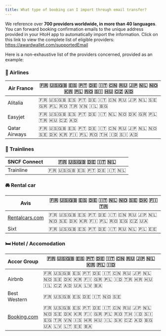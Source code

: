 ```yaml
---
title: What type of booking can I import through email transfer?
---
```


We reference over **700 providers worldwide, in more than 40 languages**. You can forward booking confirmation emails to the unique address provided in your HtoH app to automatically import the information. Click on this link to view the complete list of eligible providers: https://awardwallet.com/supportedEmail

Here is a non-exhaustive list of the providers concerned, provided as an example:

### **🛫 Airlines**

| Air France | 🇫🇷 🇺🇸🇬🇧 🇪🇸 🇵🇹 🇩🇪 🇮🇹 🇨🇳 🇷🇺 🇯🇵 🇳🇱 🇳🇴 🇰🇷 🇵🇱 🇷🇴 🇸🇮 🇭🇺 🇨🇿 🇦🇩 |
| --- | --- |
| Alitalia | 🇫🇷 🇺🇸🇬🇧 🇪🇸 🇵🇹 🇩🇪 🇮🇹 🇨🇳 🇷🇺 🇯🇵 🇳🇱 🇸🇪 🇬🇷 🇵🇱 🇷🇴 🇹🇷 🇻🇳 🇮🇱 🇧🇬 |
| Easyjet | 🇫🇷 🇺🇸🇬🇧 🇪🇸 🇵🇹 🇩🇪 🇮🇹 🇳🇱 🇳🇴 🇩🇰 🇬🇷 🇵🇱 🇹🇷 🇭🇺 🇨🇿 🇦🇩 |
| Qatar Airways | 🇫🇷 🇺🇸🇬🇧 🇪🇸 🇵🇹 🇩🇪 🇮🇹 🇨🇳 🇷🇺 🇯🇵 🇳🇱 🇳🇴 🇸🇪 🇩🇰 🇰🇷 🇫🇮 🇵🇱 🇷🇴 🇹🇭 🇮🇩 🇸🇮 🇦🇩 |

### **🚊 Trainlines**

| SNCF Connect | 🇫🇷 🇺🇸🇬🇧 🇩🇪 🇮🇹 🇳🇱 |
| --- | --- |
| Trainline | 🇫🇷 🇺🇸🇬🇧 🇪🇸 🇵🇹 🇩🇪 🇮🇹 🇳🇱 |

### **🚘 Rental car**

| Avis | 🇫🇷 🇺🇸🇬🇧 🇪🇸 🇩🇪 🇮🇹 🇳🇱 🇳🇴 🇸🇪 🇩🇰 🇫🇮 🇹🇷 |
| --- | --- |
| [Rentalcars.com](http://rentalcars.com/) | 🇫🇷 🇺🇸🇬🇧 🇪🇸 🇵🇹 🇩🇪 🇮🇹 🇨🇳 🇷🇺 🇯🇵 🇳🇱 🇳🇴 🇸🇪 🇩🇰 🇰🇷 🇫🇮 🇵🇱 🇷🇴 🇪🇬 🇨🇿 🇺🇦 |
| Sixt | 🇫🇷 🇺🇸🇬🇧 🇪🇸 🇵🇹 🇩🇪 🇮🇹 🇷🇺 🇳🇱 🇵🇱 🇪🇪 |

### **🛏️️ Hotel / Accomodation**

| Accor Group | 🇫🇷 🇺🇸🇬🇧 🇪🇸 🇵🇹 🇩🇪 🇮🇹 🇨🇳 🇷🇺 🇯🇵 🇳🇱 🇰🇷 🇵🇱 🇮🇩 |
| --- | --- |
| Airbnb | 🇫🇷 🇺🇸🇬🇧 🇪🇸 🇵🇹 🇩🇪 🇮🇹 🇨🇳 🇷🇺 🇯🇵 🇳🇱 🇳🇴 🇸🇪 🇩🇰 🇰🇷 🇫🇮 🇬🇷 🇵🇱 🇮🇩 🇹🇷 🇭🇷 🇭🇺 🇮🇱 🇨🇿 🇦🇩 🇺🇦 🇱🇻 🇧🇦 |
| Best Western | 🇫🇷 🇺🇸🇬🇧 🇪🇸 🇩🇪 🇮🇹 🇳🇴 🇸🇪 |
| [Booking.com](http://booking.com/) | 🇫🇷 🇺🇸🇬🇧 🇪🇸 🇵🇹 🇩🇪 🇮🇹 🇨🇳 🇷🇺 🇯🇵 🇳🇱 🇳🇴 🇸🇪 🇩🇰 🇰🇷 🇫🇮 🇬🇷 🇵🇱 🇷🇴 🇹🇭 🇮🇩 🇸🇮 🇪🇬 🇹🇷 🇻🇳 🇮🇸 🇭🇷 🇭🇺 🇮🇱 🇸🇰 🇨🇿 🇦🇩 🇧🇬 🇺🇦 🇱🇻 🇱🇹 🇪🇪 🇧🇦 |